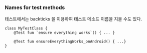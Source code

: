 
### Names for test methods
테스트에서는 backticks 을 이용하여 테스트 메소드 이름을 지을 수도 있다. 
~~~
class MyTestClass {
    @Test fun `ensure everything works`() { ... }
    
    @Test fun ensureEverythingWorks_onAndroid() { ...}
}
~~~
